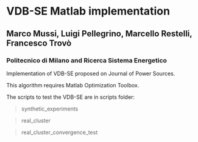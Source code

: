 # VDB-SE Matlab implementation

## Marco Mussi, Luigi Pellegrino, Marcello Restelli, Francesco Trovò

### Politecnico di Milano and Ricerca Sistema Energetico

Implementation of VDB-SE proposed on Journal of Power Sources.

This algorithm requires Matlab Optimization Toolbox.

The scripts to test the VDB-SE are in scripts folder:

> synthetic_experiments 

> real_cluster

> real_cluster_convergence_test

